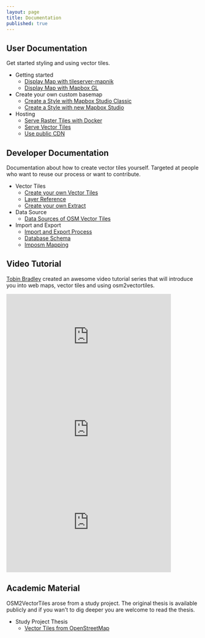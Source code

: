 ```yaml
---
layout: page
title: Documentation
published: true
---
```


## User Documentation

Get started styling and using vector tiles.

- Getting started
  - [Display Map with tileserver-mapnik](/docs/start)
  - [Display Map with Mapbox GL](/docs/display-map-with-mapbox-gl)
- Create your own custom basemap
  - [Create a Style with Mapbox Studio Classic](/docs/create-map-with-mapbox-studio-classic)
  - [Create a Style with new Mapbox Studio](/docs/create-map-with-mapbox-studio)
- Hosting
  - [Serve Raster Tiles with Docker](/docs/serve-raster-tiles-docker)
  - [Serve Vector Tiles](/docs/serve-vector-tiles)
  - [Use public CDN](/docs/use-public-cdn)

## Developer Documentation

Documentation about how to create vector tiles yourself.
Targeted at people who want to reuse our process or want to contribute.

- Vector Tiles
  - [Create your own Vector Tiles](/docs/own-vector-tiles)
  - [Layer Reference](/docs/layer-reference)
  - [Create your own Extract](/docs/extracts)
- Data Source
  - [Data Sources of OSM Vector Tiles](/docs/data-sources)
- Import and Export
  - [Import and Export Process](/docs/import-export-process)
  - [Database Schema](/docs/database-schema)
  - [Imposm Mapping](/docs/imposm-schema)

## Video Tutorial

[Tobin Bradley](http://fuzzytolerance.info/) created an awesome video tutorial series
that will introduce you into web maps, vector tiles and using osm2vectortiles.

<iframe width="430" height="242" src="https://www.youtube.com/embed/xI7QkEodCac" frameborder="0" style="display: inline;" allowfullscreen></iframe>

<iframe width="430" height="242" src="https://www.youtube.com/embed/GPArNrRL79Q" frameborder="0" style="display: inline;" allowfullscreen></iframe>

<iframe width="430" height="242" src="https://www.youtube.com/embed/6nLZVdbmSYw" frameborder="0" style="display: inline;" allowfullscreen></iframe>

## Academic Material

OSM2VectorTiles arose from a study project. The original thesis
is available publicly and if you wan't to dig deeper you are welcome
to read the thesis.

- Study Project Thesis
  - [Vector Tiles from OpenStreetMap](https://www.sharelatex.com/github/repos/osm2vectortiles/osm2vectortiles-thesis/builds/latest/output.pdf)
